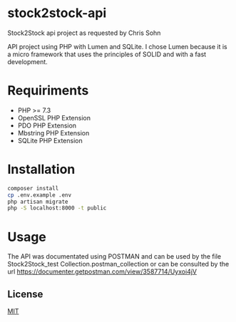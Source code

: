 # stock2stock-api
 
Stock2Stock api project as requested by Chris Sohn

API project using PHP with Lumen and SQLite.
I chose Lumen because it is a micro framework that uses the principles of SOLID and with a fast development.

# Requiriments
- PHP >= 7.3
- OpenSSL PHP Extension
- PDO PHP Extension
- Mbstring PHP Extension
- SQLite PHP Extension

# Installation
```bash
composer install
cp .env.example .env
php artisan migrate
php -S localhost:8000 -t public
```
# Usage

The API was documentated using POSTMAN and can be used by the file
Stock2Stock_test Collection.postman_collection
or can be consulted by the url
https://documenter.getpostman.com/view/3587714/Uyxoi4jV

## License
[MIT](https://choosealicense.com/licenses/mit/)
